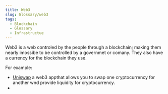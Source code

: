 ```yaml
---
title: Web3
slug: Glossary/web3
tags:
  - Blockchain
  - Glossary
  - Infrastructue
---
```

Web3 is a web controled by the people through a blockchain; making them nearly imossibe to be controlled by a governmet or comany. They also have a currency for the blockchain they use.

For example: 
- [Uniswap](https://uniswap.org) a web3 appthat allows you to swap one cryptocurrency for another wnd provide liquidity for cryptocurrency.
- 
